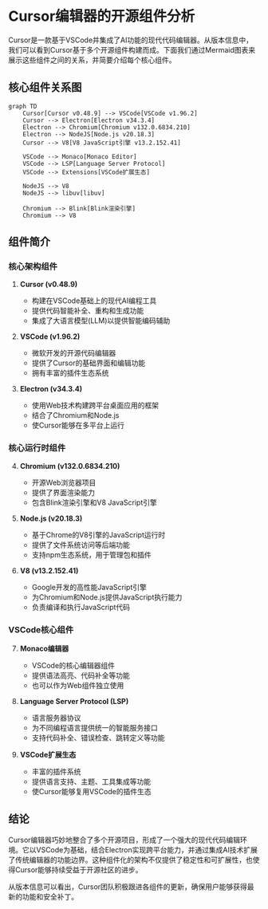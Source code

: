 # Cursor编辑器的开源组件分析

Cursor是一款基于VSCode并集成了AI功能的现代代码编辑器。从版本信息中，我们可以看到Cursor基于多个开源组件构建而成。下面我们通过Mermaid图表来展示这些组件之间的关系，并简要介绍每个核心组件。

## 核心组件关系图

```mermaid
graph TD
    Cursor[Cursor v0.48.9] --> VSCode[VSCode v1.96.2]
    Cursor --> Electron[Electron v34.3.4]
    Electron --> Chromium[Chromium v132.0.6834.210]
    Electron --> NodeJS[Node.js v20.18.3]
    Cursor --> V8[V8 JavaScript引擎 v13.2.152.41]
    
    VSCode --> Monaco[Monaco Editor]
    VSCode --> LSP[Language Server Protocol]
    VSCode --> Extensions[VSCode扩展生态]
    
    NodeJS --> V8
    NodeJS --> libuv[libuv]
    
    Chromium --> Blink[Blink渲染引擎]
    Chromium --> V8
```

## 组件简介

### 核心架构组件

1. **Cursor (v0.48.9)**
   - 构建在VSCode基础上的现代AI编程工具
   - 提供代码智能补全、重构和生成功能
   - 集成了大语言模型(LLM)以提供智能编码辅助

2. **VSCode (v1.96.2)**
   - 微软开发的开源代码编辑器
   - 提供了Cursor的基础界面和编辑功能
   - 拥有丰富的插件生态系统

3. **Electron (v34.3.4)**
   - 使用Web技术构建跨平台桌面应用的框架
   - 结合了Chromium和Node.js
   - 使Cursor能够在多平台上运行

### 核心运行时组件

4. **Chromium (v132.0.6834.210)**
   - 开源Web浏览器项目
   - 提供了界面渲染能力
   - 包含Blink渲染引擎和V8 JavaScript引擎

5. **Node.js (v20.18.3)**
   - 基于Chrome的V8引擎的JavaScript运行时
   - 提供了文件系统访问等后端功能
   - 支持npm生态系统，用于管理包和插件

6. **V8 (v13.2.152.41)**
   - Google开发的高性能JavaScript引擎
   - 为Chromium和Node.js提供JavaScript执行能力
   - 负责编译和执行JavaScript代码

### VSCode核心组件

7. **Monaco编辑器**
   - VSCode的核心编辑器组件
   - 提供语法高亮、代码补全等功能
   - 也可以作为Web组件独立使用

8. **Language Server Protocol (LSP)**
   - 语言服务器协议
   - 为不同编程语言提供统一的智能服务接口
   - 支持代码补全、错误检查、跳转定义等功能

9. **VSCode扩展生态**
   - 丰富的插件系统
   - 提供语言支持、主题、工具集成等功能
   - 使Cursor能够复用VSCode的插件生态

## 结论

Cursor编辑器巧妙地整合了多个开源项目，形成了一个强大的现代代码编辑环境。它以VSCode为基础，结合Electron实现跨平台能力，并通过集成AI技术扩展了传统编辑器的功能边界。这种组件化的架构不仅提供了稳定性和可扩展性，也使得Cursor能够持续受益于开源社区的进步。

从版本信息可以看出，Cursor团队积极跟进各组件的更新，确保用户能够获得最新的功能和安全补丁。 